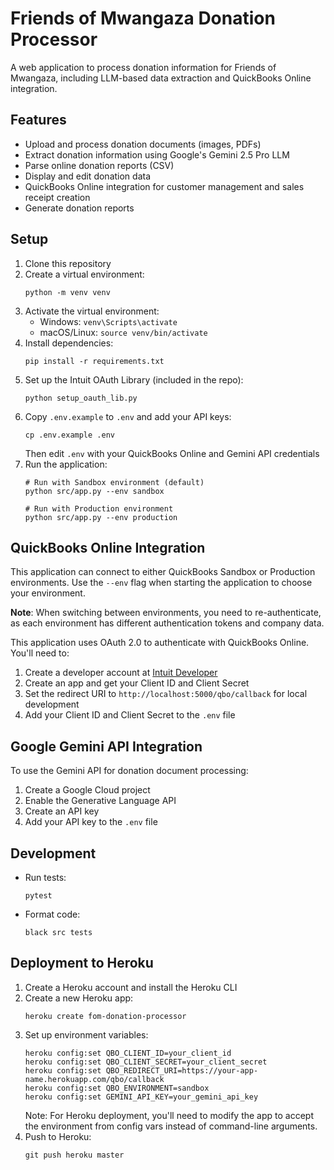 # Friends of Mwangaza Donation Processor

A web application to process donation information for Friends of Mwangaza, including LLM-based data extraction and QuickBooks Online integration.

## Features

- Upload and process donation documents (images, PDFs)
- Extract donation information using Google's Gemini 2.5 Pro LLM
- Parse online donation reports (CSV)
- Display and edit donation data
- QuickBooks Online integration for customer management and sales receipt creation
- Generate donation reports

## Setup

1. Clone this repository
2. Create a virtual environment:
   ```
   python -m venv venv
   ```
3. Activate the virtual environment:
   - Windows: `venv\Scripts\activate`
   - macOS/Linux: `source venv/bin/activate`
4. Install dependencies:
   ```
   pip install -r requirements.txt
   ```
5. Set up the Intuit OAuth Library (included in the repo):
   ```
   python setup_oauth_lib.py
   ```
6. Copy `.env.example` to `.env` and add your API keys:
   ```
   cp .env.example .env
   ```
   Then edit `.env` with your QuickBooks Online and Gemini API credentials
7. Run the application:
   ```
   # Run with Sandbox environment (default)
   python src/app.py --env sandbox

   # Run with Production environment
   python src/app.py --env production
   ```

## QuickBooks Online Integration

This application can connect to either QuickBooks Sandbox or Production environments. Use the `--env` flag when starting the application to choose your environment.

**Note**: When switching between environments, you need to re-authenticate, as each environment has different authentication tokens and company data.

This application uses OAuth 2.0 to authenticate with QuickBooks Online. You'll need to:

1. Create a developer account at [Intuit Developer](https://developer.intuit.com/)
2. Create an app and get your Client ID and Client Secret
3. Set the redirect URI to `http://localhost:5000/qbo/callback` for local development
4. Add your Client ID and Client Secret to the `.env` file

## Google Gemini API Integration

To use the Gemini API for donation document processing:

1. Create a Google Cloud project
2. Enable the Generative Language API
3. Create an API key
4. Add your API key to the `.env` file

## Development

- Run tests:
  ```
  pytest
  ```
- Format code:
  ```
  black src tests
  ```

## Deployment to Heroku

1. Create a Heroku account and install the Heroku CLI
2. Create a new Heroku app:
   ```
   heroku create fom-donation-processor
   ```
3. Set up environment variables:
   ```
   heroku config:set QBO_CLIENT_ID=your_client_id
   heroku config:set QBO_CLIENT_SECRET=your_client_secret
   heroku config:set QBO_REDIRECT_URI=https://your-app-name.herokuapp.com/qbo/callback
   heroku config:set QBO_ENVIRONMENT=sandbox
   heroku config:set GEMINI_API_KEY=your_gemini_api_key
   ```
   Note: For Heroku deployment, you'll need to modify the app to accept the environment from config vars instead of command-line arguments.
4. Push to Heroku:
   ```
   git push heroku master
   ```
